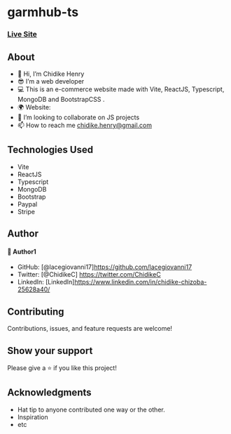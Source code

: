 # garmhub-ts

### [Live Site]()


## About
* 👋 Hi, I’m Chidike Henry 
* 😎 I’m a web developer 
* 💻 This is an e-commerce website made with Vite, ReactJS, Typescript, MongoDB and BootstrapCSS .
* 🌍 Website:  
* 💞️ I’m looking to collaborate on JS projects 
* 📫 How to reach me chidike.henry@gmail.com


## Technologies Used
* Vite
* ReactJS
* Typescript
* MongoDB
* Bootstrap
* Paypal
* Stripe

## Author

#### 👤 Author1
- GitHub: [@lacegiovanni17]https://github.com/lacegiovanni17
- Twitter: [@ChidikeC] https://twitter.com/ChidikeC
- LinkedIn: [LinkedIn]https://www.linkedin.com/in/chidike-chizoba-25628a40/

## Contributing 
Contributions, issues, and feature requests are welcome!

## Show your support
Please give a ⭐️ if you like this project! 

## Acknowledgments
- Hat tip to anyone contributed one way or the other.
- Inspiration
- etc
